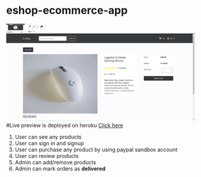 # eshop-ecommerce-app
<img src="./uploads/Screenshot1.png" width="50">
<img src="./uploads/Screenshot2.png" width="50">
<img src="./uploads/Screenshot3.png" swidth="50">
#Live preview is deployed on heroku <a href="https://eshopp2021.herokuapp.com/">Click here</a>
<ol>
  <li>User can see any products</li>
  <li>User can sign in and signup </li>
  <li>User can purchase any product by using paypal sandbox account</li>
  <li>User can review products </li>
  <li>Admin can add/remove products</li>
  <li>Admin can mark orders as <strong>delivered</strong></li>
</ol>
